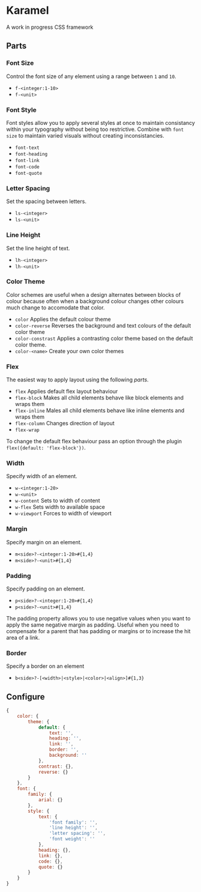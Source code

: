 # Karamel

A work in progress CSS framework

## Parts

### Font Size

Control the font size of any element using a range between `1` and `10`.

- `f-<integer:1-10>`
- `f-<unit>`

### Font Style

Font styles allow you to apply several styles at once to maintain consistancy within your typography without being too restrictive. Combine with `font size` to maintain varied visuals without creating inconsistancies.

- `font-text`
- `font-heading`
- `font-link`
- `font-code`
- `font-quote`

<!-- ###### Example

```js
token: {
  font: {
    style: {
      heading: {
        fontFamily: 'Arial',
        lineHeight: "1.5",
        letterSpacing: "0.3em"
      }
    }
  }
}
``` -->

### Letter Spacing

Set the spacing between letters.

- `ls-<integer>`
- `ls-<unit>`

### Line Height

Set the line height of text.

- `lh-<integer>`
- `lh-<unit>`

### Color Theme

Color schemes are useful when a design alternates between blocks of colour because often when a background colour changes other colours much change to accomodate that color.

- `color` Applies the default colour theme
- `color-reverse` Reverses the background and text colours of the default color theme
- `color-constrast` Applies a contrasting color theme based on the default color theme.
- `color-<name>` Create your own color themes

<!-- ###### Example

```js
token: {
  color: {
    scheme: {
      default: theme(color.theme.light),
      light: {
        text: "",
        heading: "",
        link: "",
        code: "",
        block: "",
        border: ""
      },
      dark: {
        text: "",
        heading: "",
        link: "",
        code: "",
        block: "",
        border: ""
      }
    }
  }
}
``` -->

### Flex

The easiest way to apply layout using the following _parts_.

- `flex` Applies default flex layout behaviour
- `flex-block` Makes all child elements behave like block elements and wraps them
- `flex-inline` Males all child elements behave like inline elements and wraps them
- `flex-column` Changes direction of layout
- `flex-wrap`

To change the default flex behaviour pass an option through the plugin `flex({default: 'flex-block'})`.

### Width

Specify width of an element.

- `w-<integer:1-20>`
- `w-<unit>`
- `w-content` Sets to width of content
- `w-flex` Sets width to available space
- `w-viewport` Forces to width of viewport

### Margin

Specify margin on an element.

- `m<side>?-<integer:1-20>#{1,4}`
- `m<side>?-<unit>#{1,4}`

<!-- - `m[t|r|b|l|s|e]-<integer:1-20>`
- `m[t|r|b|l|s|e]-<unit>`


- `m[x|y|i|bl]-<integer:1-20>`
- `m[x|y|i|bl]-<unit>` -->


### Padding

Specify padding on an element.

- `p<side>?-<integer:1-20>#{1,4}`
- `p<side>?-<unit>#{1,4}`

The padding property allows you to use negative values when you want to apply the same negative margin as padding. Useful when you need to compensate for a parent that has padding or margins or to increase the hit area of a link.

<!-- To specify different sides use any of the following formats

- `p-[<length>|<percentage>|auto]{1,4}`
- `p[t|r|b|l]-[<length>|<percentage>|auto]`
- `p[bl|i]-[<length>|<percentage>|auto]{1,2}`

Use negative values to conpensate for a parent that has padding or margins or to increase the hit area of a link.

- `-p-<integer:1-20>`
- `-p-<unit>` -->

### Border

Specify a border on an element

- `b<side>?-[<width>|<style>|<color>|<align>]#{1,3}`


<!-- To specify different sides use any of the following formats

- `p-[<length>|<percentage>|auto]{1,4}`
- `p[t|r|b|l]-[<length>|<percentage>|auto]`
- `p[bl|i]-[<length>|<percentage>|auto]{1,2}`

Use negative values to compensate for a parent that has padding or margins or to increase the hit area of a link.

- `-p-<integer:1-20>`
- `-p-<unit>` -->
 

## Configure

```js
{
    color: {
        theme: {
            default: {
                text: '',
                heading: '',
                link: '',
                border: '',
                background: ''
            },
            contrast: {},
            reverse: {}
        }
    },
    font: {
        family: {
            arial: {}
        },
        style: {
            text: {
                'font family': '',
                'line height': '',
                'letter spacing': '',
                'font weight': ''
            },
            heading: {},
            link: {},
            code: {},
            quote: {}  
        }
    }
}
```